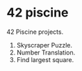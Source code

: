 # 42 piscine
42 Piscine projects.

1. Skyscraper Puzzle.
2. Number Translation.
3. Find largest square.
